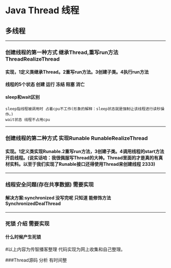 # Java Thread 线程
## 多线程
------
### 创建线程的第一种方式 继承Thread,重写run方法 ThreadRealizeThread
#### 实现，1定义类继承Thread。2重写run方法。3创建子类。4执行run方法
#### 线程的5个状态 创建 运行 冻结 阻塞 消亡
#### sleep和wait区别
	sleep指线程被调用时 占着cpu不工作(形象的解释：sleep状态就是强制让该线程进行读秒操作。)
	wait状态 线程不占用cpu
------

### 创建线程的第二种方式 实现Runable RunableRealizeThread
#### 实现。1定义类实现Runable.2重写run方法，3创建子类。4调用线程的start方法开启线程。(说实话哈：我很佩服写Thread的大神。Thread里面的才是真的有真材实料。以至于我们实现了Runable接口还得使用Thread来创建线程 2333)
------

### 线程安全问题(存在共享数据) 需要实现
#### 解决方案:synchronized 没写完呢 只知道 能修饰方法SynchronizedDealThread
------

### 死锁 介绍 需要实现
#### 什么时候产生死锁

#以上内容为传智播客整理 代码实现为网上收集和自己整理。

###Thread源码  分析 有时间整
